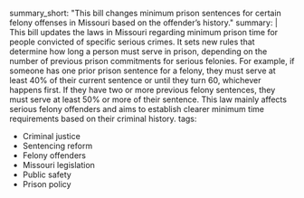 summary_short: "This bill changes minimum prison sentences for certain felony offenses in Missouri based on the offender’s history."
summary: |
  This bill updates the laws in Missouri regarding minimum prison time for people convicted of specific serious crimes. It sets new rules that determine how long a person must serve in prison, depending on the number of previous prison commitments for serious felonies. For example, if someone has one prior prison sentence for a felony, they must serve at least 40% of their current sentence or until they turn 60, whichever happens first. If they have two or more previous felony sentences, they must serve at least 50% or more of their sentence. This law mainly affects serious felony offenders and aims to establish clearer minimum time requirements based on their criminal history.
tags:
  - Criminal justice
  - Sentencing reform
  - Felony offenders
  - Missouri legislation
  - Public safety
  - Prison policy
